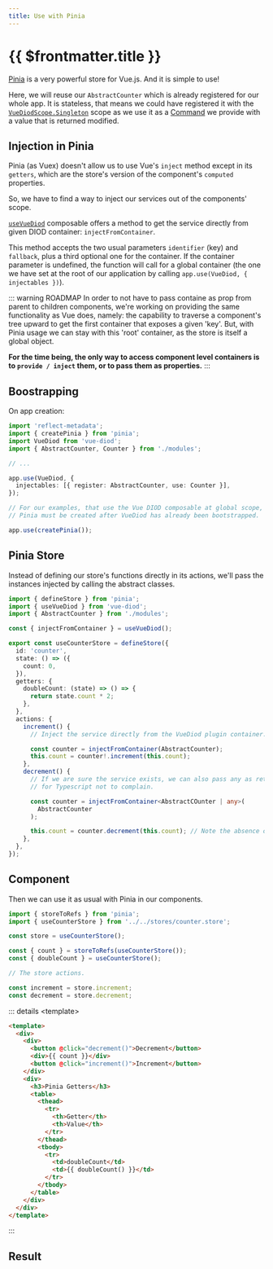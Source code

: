 ```yaml
---
title: Use with Pinia
---
```


# {{ $frontmatter.title }}

[Pinia](https://pinia.vuejs.org/) is a very powerful store for Vue.js.
And it is simple to use!

Here, we will reuse our `AbstractCounter` which is already registered for our
whole app. It is stateless, that means we could have registered it with the
[`VueDiodScope.Singleton`](../../getting-started/configuration.md#vuediodscope)
scope as we use it as a
[Command](https://refactoring.guru/design-patterns/command) we provide with
a value that is returned modified.

## Injection in Pinia

Pinia (as Vuex) doesn't allow us to use Vue's `inject` method except in its
`getters`, which are the store's version of the component's `computed`
properties.

So, we have to find a way to inject our services out of the components' scope.

[`useVueDiod`](../../composable-and-builder/use-vue-diod.md) composable offers
a method to get the service directly from given DIOD container:
`injectFromContainer`.

This method accepts the two usual parameters `identifier` (key) and `fallback`,
plus a third optional one for the container. If the container parameter is
undefined, the function will call for a global container (the one we have set at
the root of our application by calling `app.use(VueDiod, { injectables })`).

::: warning ROADMAP
In order to not have to pass containe as prop from parent to children
components, we're working on providing the same functionality as Vue does,
namely: the capability to traverse a component's tree upward to get the first
container that exposes a given 'key'. But, with Pinia usage we can stay with
this 'root' container, as the store is itself a global object.

**For the time being, the only way to access component level containers is to
`provide / inject` them, or to pass them as properties.**
:::

## Boostrapping

On app creation:

```typescript
import 'reflect-metadata';
import { createPinia } from 'pinia';
import VueDiod from 'vue-diod';
import { AbstractCounter, Counter } from './modules';

// ...

app.use(VueDiod, {
  injectables: [{ register: AbstractCounter, use: Counter }],
});

// For our examples, that use the Vue DIOD composable at global scope,
// Pinia must be created after VueDiod has already been bootstrapped.

app.use(createPinia());
```

## Pinia Store

Instead of defining our store's functions directly in its actions, we'll
pass the instances injected by calling the abstract classes.

```typescript
import { defineStore } from 'pinia';
import { useVueDiod } from 'vue-diod';
import { AbstractCounter } from './modules';

const { injectFromContainer } = useVueDiod();

export const useCounterStore = defineStore({
  id: 'counter',
  state: () => ({
    count: 0,
  }),
  getters: {
    doubleCount: (state) => () => {
      return state.count * 2;
    },
  },
  actions: {
    increment() {
      // Inject the service directly from the VueDiod plugin container.

      const counter = injectFromContainer(AbstractCounter);
      this.count = counter!.increment(this.count);
    },
    decrement() {
      // If we are sure the service exists, we can also pass any as return type,
      // for Typescript not to complain.

      const counter = injectFromContainer<AbstractCOunter | any>(
        AbstractCounter
      );

      this.count = counter.decrement(this.count); // Note the absence of the '!'
    },
  },
});
```

## Component

Then we can use it as usual with Pinia in our components.

```typescript
import { storeToRefs } from 'pinia';
import { useCounterStore } from '../../stores/counter.store';

const store = useCounterStore();

const { count } = storeToRefs(useCounterStore());
const { doubleCount } = useCounterStore();

// The store actions.

const increment = store.increment;
const decrement = store.decrement;
```

::: details \<template\>

```html
<template>
  <div>
    <div>
      <button @click="decrement()">Decrement</button>
      <div>{{ count }}</div>
      <button @click="increment()">Increment</button>
    </div>
    <div>
      <h3>Pinia Getters</h3>
      <table>
        <thead>
          <tr>
            <th>Getter</th>
            <th>Value</th>
          </tr>
        </thead>
        <tbody>
          <tr>
            <td>doubleCount</td>
            <td>{{ doubleCount() }}</td>
          </tr>
        </tbody>
      </table>
    </div>
  </div>
</template>
```

:::

## Result

<script setup>
import PiniaComponent from '../../.vitepress/theme/examples-components/pinia/pinia.component.vue';
</script>

<div style="width: 100%; display: flex; justify-content: center; margin: 4rem 0;">
  <PiniaComponent />
</div>
